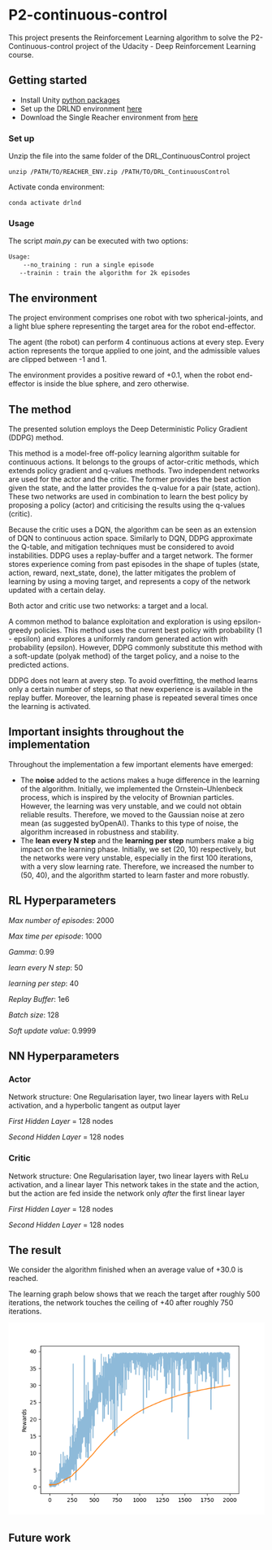 # P2-continuous-control
This project presents the Reinforcement Learning algorithm to solve the P2-Continuous-control project of the Udacity - 
Deep Reinforcement Learning course.

## Getting started
- Install Unity [python packages](https://github.com/Unity-Technologies/ml-agents/blob/main/docs/Installation.md)
- Set up the DRLND environment [here](https://github.com/udacity/deep-reinforcement-learning#dependencies)
- Download the Single Reacher environment from [here](https://s3-us-west-1.amazonaws.com/udacity-drlnd/P2/Reacher/one_agent/Reacher_Linux.zip)

### Set up
Unzip the file into the same folder of the DRL_ContinuousControl project
 
	unzip /PATH/TO/REACHER_ENV.zip /PATH/TO/DRL_ContinuousControl

Activate conda environment:
    
    conda activate drlnd

### Usage
The script _main.py_ can be executed with two options:

    Usage:
        --no_training : run a single episode
       --trainin : train the algorithm for 2k episodes


## The environment

The project environment comprises one robot with two spherical-joints, and a light blue sphere representing the target 
area for the robot end-effector.

The agent (the robot) can perform 4 continuous actions at every step. Every action represents the torque applied to one 
joint, and the admissible values are clipped between -1 and 1.

The environment provides a positive reward of +0.1, when the robot end-effector is inside the blue sphere, and zero otherwise. 
 
## The method
The presented solution employs the Deep Deterministic Policy Gradient (DDPG) method. 

This method is a model-free off-policy learning algorithm suitable for continuous actions. It belongs to the groups of 
actor-critic methods, which extends policy gradient and q-values methods. Two independent networks are used for the actor
and the critic. The former provides the best action given the state, and the latter provides the q-value for a pair (state, action). 
These two networks are used in combination to learn the best policy by proposing a policy (actor) and criticising the results
using the q-values (critic).

Because the critic uses a DQN, the algorithm can be seen as an extension of DQN to continuous action space. Similarly to DQN, 
DDPG approximate the Q-table, and mitigation techniques must be considered to avoid instabilities. DDPG uses a replay-buffer and a target
network. The former stores experience coming from past episodes in the shape of tuples (state, action, reward, next_state, done), 
the latter mitigates the problem of learning by using a moving target, and represents a copy of the network updated with 
a certain delay.

Both actor and critic use two networks: a target and a local.

A common method to balance exploitation and exploration is using epsilon-greedy policies. This method uses the current 
best policy with probability (1 - epsilon) and explores a uniformly random generated action with probability (epsilon). 
However, DDPG commonly substitute this method with a soft-update (polyak method) of the target policy, and a noise to the 
predicted actions. 

DDPG does not learn at avery step. To avoid overfitting, the method learns only a certain number of steps, so that new
experience is available in the replay buffer. Moreover, the learning phase is repeated several times once the learning 
is activated.

## Important insights throughout the implementation

Throughout the implementation a few important elements have emerged:

- The **noise** added to the actions makes a huge difference in the learning of the algorithm. Initially, we implemented
    the Ornstein–Uhlenbeck process, which is inspired by the velocity of Brownian particles. However, the learning was 
    very unstable, and we could not obtain reliable results. Therefore, we moved to the Gaussian noise at zero mean (as suggested
    byOpenAI). Thanks to this type of noise, the algorithm increased in robustness and stability.
- The **lean every N step** and the **learning per step** numbers make a big impact on the learning phase. Initially, 
  we set (20, 10) respectively, but the networks were very unstable, especially in the first 100 iterations, with a very 
    slow learning rate. Therefore, we increased the number to (50, 40), and the algorithm started to learn faster and more
    robustly.


## RL Hyperparameters
_Max number of episodes_: 2000

_Max time per episode_: 1000

_Gamma_: 0.99

_learn every N step_: 50

_learning per step_: 40

_Replay Buffer_: 1e6

_Batch size_: 128

_Soft update value_: 0.9999

## NN Hyperparameters

### Actor 
Network structure: One Regularisation layer, two linear layers with ReLu activation, and a hyperbolic tangent as output layer

_First Hidden Layer_ = 128 nodes

_Second Hidden Layer_ = 128 nodes


### Critic 
Network structure: One Regularisation layer, two linear layers with ReLu activation, and a linear layer
This network takes in the state and the action, but the action are fed inside the network only _after_ the first linear layer

_First Hidden Layer_ = 128 nodes

_Second Hidden Layer_ = 128 nodes


## The result
We consider the algorithm finished when an average value of +30.0 is reached. 

The learning graph below shows that we reach the target after roughly 500 iterations, the network touches the ceiling of
+40 after roughly 750 iterations.

![Tux, the Linux mascot](img/p2_continuous_control.png)

## Future work
